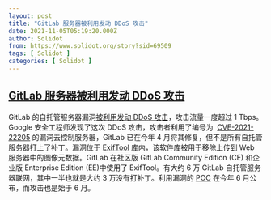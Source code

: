 ```yaml
---
layout: post
title: "GitLab 服务器被利用发动 DDoS 攻击"
date: 2021-11-05T05:19:20.000Z
author: Solidot
from: https://www.solidot.org/story?sid=69509
tags: [ Solidot ]
categories: [ Solidot ]
---
```

<!--1636089560000-->
[GitLab 服务器被利用发动 DDoS 攻击](https://www.solidot.org/story?sid=69509)
------

<div>
GitLab 的自托管服务器漏洞<a href="https://therecord.media/gitlab-servers-are-being-exploited-in-ddos-attacks-in-excess-of-1-tbps/?__cf_chl_jschl_tk__=FlJZH_5NDxGQ5ozwb._RT5lSmGTrm3eVNkob5eFxdMA-1636074102-0-gaNycGzNCT0" target="_blank">被利用发动 DDoS 攻击</a>，攻击流量一度超过 1 Tbps。Google 安全工程师发现了这次 DDoS 攻击，攻击者利用了编号为&nbsp; <a href="https://nvd.nist.gov/vuln/detail/CVE-2021-22205" target="_blank" rel="noreferrer noopener nofollow">CVE-2021-22205</a> 的漏洞去控制服务器，GitLab 已在今年 4 月将其修复，但不是所有自托管服务器打上了补丁。漏洞位于 <a href="https://exiftool.org/" target="_blank" rel="noreferrer noopener nofollow">ExifTool</a> 库内，该软件库被用于移除上传到 Web 服务器中的图像元数据。GitLab 在社区版 GitLab Community Edition (CE) 和企业版 Enterprise Edition (EE)中使用了 ExifTool。有大约 6 万 GitLab 自托管服务器联网，其中一半也就是大约 3 万没有打补丁。利用漏洞的 <a href="https://github.com/CsEnox/Gitlab-Exiftool-RCE">POC</a> 在今年 6 月公布，而攻击也是始于 6 月。
</div>

